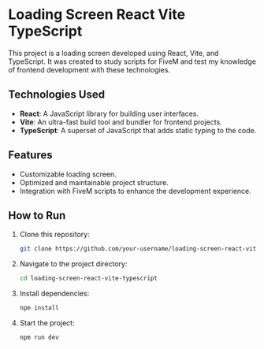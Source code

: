 # Loading Screen React Vite TypeScript

This project is a loading screen developed using React, Vite, and TypeScript. It was created to study scripts for FiveM and test my knowledge of frontend development with these technologies.

## Technologies Used

- **React**: A JavaScript library for building user interfaces.
- **Vite**: An ultra-fast build tool and bundler for frontend projects.
- **TypeScript**: A superset of JavaScript that adds static typing to the code.

## Features

- Customizable loading screen.
- Optimized and maintainable project structure.
- Integration with FiveM scripts to enhance the development experience.

## How to Run

1. Clone this repository:
   ```sh
   git clone https://github.com/your-username/loading-screen-react-vite-typescript.git

2. Navigate to the project directory:
   ```sh
   cd loading-screen-react-vite-typescript

3. Install dependencies:
   ```sh
   npm install

4. Start the project:
   ```sh
   npm run dev
